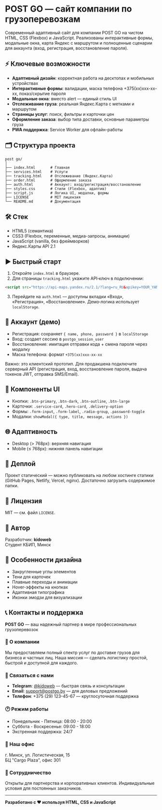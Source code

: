 # POST GO — сайт компании по грузоперевозкам

Современный адаптивный сайт для компании POST GO на чистом HTML, CSS (Flexbox) и JavaScript. Реализованы интерактивные формы, модальные окна, карта Яндекс с маршрутом и полноценные сценарии для аккаунта (вход, регистрация, восстановление пароля).

## ⚡ Ключевые возможности

- **Адаптивный дизайн**: корректная работа на десктопах и мобильных устройствах
- **Интерактивные формы**: валидации, маска телефона +375(xx)xxx-xx-xx, показ/скрытие пароля
- **Модальные окна**: вместо alert — единый стиль UI
- **Отслеживание груза**: реальная Яндекс.Карта с метками и маршрутом
- **Страницы услуг**: поиск, фильтры и карточки цен
- **Оформление заказа**: выбор типа доставки, основные параметры груза
- **PWA поддержка**: Service Worker для офлайн-работы

## 🗂️ Структура проекта

```
post go/
│
├── index.html       # Главная
├── services.html    # Услуги
├── tracking.html    # Отслеживание (Яндекс.Карта)
├── order.html       # Оформление заказа
├── auth.html        # Аккаунт: вход/регистрация/восстановление
├── styles.css       # Стили (Flexbox, адаптив)
├── script.js        # Логика UI, модалки, формы
├── LICENSE          # MIT лицензия
└── README.md        # Документация
```

## 🛠 Стек

- HTML5 (семантика)
- CSS3 (Flexbox, переменные, медиа-запросы, анимации)
- JavaScript (vanilla, без фреймворков)
- Яндекс.Карты API 2.1

## ▶️ Быстрый старт

1) Откройте `index.html` в браузере.
2) Для страницы `tracking.html` укажите API‑ключ в подключении:

```html
<script src="https://api-maps.yandex.ru/2.1/?lang=ru_RU&apikey=YOUR_YANDEX_API_KEY" defer></script>
```

3) Перейдите на `auth.html` — доступны вкладки «Вход», «Регистрация», «Восстановление». Демо‑логика использует `localStorage`.

## 🔐 Аккаунт (демо)

- Регистрация: сохраняет `{ name, phone, password }` в `localStorage`
- Вход: создает сессию в `postgo_session_user`
- Восстановление: имитация отправки кода + смена пароля через модалку
- Маска телефона: формат `+375(xx)xxx-xx-xx`

Важно: это клиентский прототип. Для продакшена подключите серверный API (регистрация, вход, восстановление пароля, выдача токенов JWT, отправка SMS/Email).

## 🧩 Компоненты UI

- Кнопки: `.btn-primary`, `.btn-dark`, `.btn-outline`, `.btn-large`
- Карточки: `.service-card`, `.hero-card`, `.delivery-option`
- Формы: `.form-input`, `.form-label`, `.radio-group`, `.password-toggle`
- Модалки: `showModal({ type, title, message, actions })`

## 🌐 Адаптивность

- Desktop (> 768px): верхняя навигация
- Mobile (≤ 768px): нижняя панель навигации

## 🚀 Деплой

Проект статический — можно публиковать на любом хостинге статики (GitHub Pages, Netlify, Vercel, nginx). Достаточно загрузить содержимое папки.

## 📄 Лицензия

MIT — см. файл `LICENSE`.

## 👤 Автор

Разработчик: **kidoweb**  
Студент КБИП, Минск

## 🌟 Особенности дизайна

- Закругленные углы элементов
- Тени для карточек
- Плавные переходы и анимации
- Hover-эффекты на кнопках
- Адаптивная типографика
- Иконки эмодзи для визуализации

## 📞 Контакты и поддержка

**POST GO** — ваш надежный партнер в мире профессиональных грузоперевозок

### 🚚 О компании
Мы предоставляем полный спектр услуг по доставке грузов для бизнеса и частных лиц. Наша миссия — сделать логистику простой, быстрой и доступной для каждого.

### 💬 Связаться с нами

- **Telegram**: [@kidoweb](https://t.me/kidoweb) — быстрая связь и консультации
- **Email**: support@postgo.by — для деловых предложений
- **Телефон**: +375 (29) 123-45-67 — круглосуточная поддержка

### 🕐 Режим работы
- Понедельник - Пятница: 08:00 - 20:00
- Суббота - Воскресенье: 09:00 - 18:00
- Экстренная поддержка: 24/7

### 📍 Наш офис
г. Минск, ул. Логистическая, 15  
БЦ "Cargo Plaza", офис 301

### 🤝 Сотрудничество
Открыты для партнерства и корпоративных клиентов. Индивидуальные условия для постоянных заказчиков.

---

**Разработано с ❤️ используя HTML, CSS и JavaScript**

